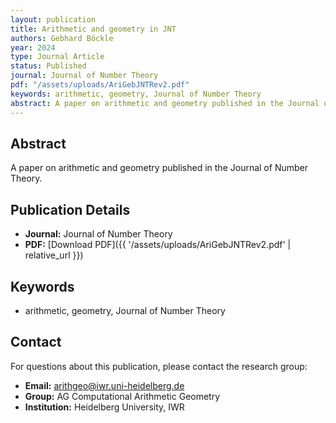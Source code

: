 ```yaml
---
layout: publication
title: Arithmetic and geometry in JNT
authors: Gebhard Böckle
year: 2024
type: Journal Article
status: Published
journal: Journal of Number Theory
pdf: "/assets/uploads/AriGebJNTRev2.pdf"
keywords: arithmetic, geometry, Journal of Number Theory
abstract: A paper on arithmetic and geometry published in the Journal of Number Theory.
---
```

## Abstract

A paper on arithmetic and geometry published in the Journal of Number Theory.

## Publication Details

- **Journal:** Journal of Number Theory
- **PDF:** [Download PDF]({{ \'/assets/uploads/AriGebJNTRev2.pdf\' | relative_url }})

## Keywords

- arithmetic, geometry, Journal of Number Theory


## Contact

For questions about this publication, please contact the research group:
- **Email:** arithgeo@iwr.uni-heidelberg.de
- **Group:** AG Computational Arithmetic Geometry
- **Institution:** Heidelberg University, IWR